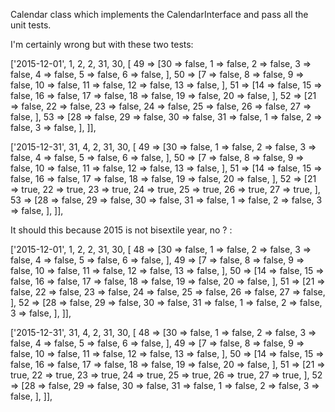 Calendar class which implements the CalendarInterface and pass all the unit tests.

I'm certainly wrong but with these two tests:

['2015-12-01', 1, 2, 2, 31, 30, [
    49 => [30 => false, 1  => false, 2  => false, 3  => false, 4  => false, 5  => false, 6  => false, ],
    50 => [7  => false, 8  => false, 9  => false, 10 => false, 11 => false, 12 => false, 13 => false, ],
    51 => [14 => false, 15 => false, 16 => false, 17 => false, 18 => false, 19 => false, 20 => false, ],
    52 => [21 => false, 22 => false, 23 => false, 24 => false, 25 => false, 26 => false, 27 => false, ],
    53 => [28 => false, 29 => false, 30 => false, 31 => false, 1  => false, 2  => false, 3  => false, ],
]],

['2015-12-31', 31, 4, 2, 31, 30, [
    49 => [30 => false, 1  => false, 2  => false, 3  => false, 4  => false, 5  => false, 6  => false, ],
    50 => [7  => false, 8  => false, 9  => false, 10 => false, 11 => false, 12 => false, 13 => false, ],
    51 => [14 => false, 15 => false, 16 => false, 17 => false, 18 => false, 19 => false, 20 => false, ],
    52 => [21 =>  true, 22 =>  true, 23 =>  true, 24 =>  true, 25 =>  true, 26 =>  true, 27 =>  true, ],
    53 => [28 => false, 29 => false, 30 => false, 31 => false, 1  => false, 2  => false, 3  => false, ],
]],

It should this because 2015 is not bisextile year, no ? : 

['2015-12-01', 1, 2, 2, 31, 30, [
    48 => [30 => false, 1  => false, 2  => false, 3  => false, 4  => false, 5  => false, 6  => false, ],
    49 => [7  => false, 8  => false, 9  => false, 10 => false, 11 => false, 12 => false, 13 => false, ],
    50 => [14 => false, 15 => false, 16 => false, 17 => false, 18 => false, 19 => false, 20 => false, ],
    51 => [21 => false, 22 => false, 23 => false, 24 => false, 25 => false, 26 => false, 27 => false, ],
    52 => [28 => false, 29 => false, 30 => false, 31 => false, 1  => false, 2  => false, 3  => false, ],
]],

['2015-12-31', 31, 4, 2, 31, 30, [
    48 => [30 => false, 1  => false, 2  => false, 3  => false, 4  => false, 5  => false, 6  => false, ],
    49 => [7  => false, 8  => false, 9  => false, 10 => false, 11 => false, 12 => false, 13 => false, ],
    50 => [14 => false, 15 => false, 16 => false, 17 => false, 18 => false, 19 => false, 20 => false, ],
    51 => [21 =>  true, 22 =>  true, 23 =>  true, 24 =>  true, 25 =>  true, 26 =>  true, 27 =>  true, ],
    52 => [28 => false, 29 => false, 30 => false, 31 => false, 1  => false, 2  => false, 3  => false, ],
]],